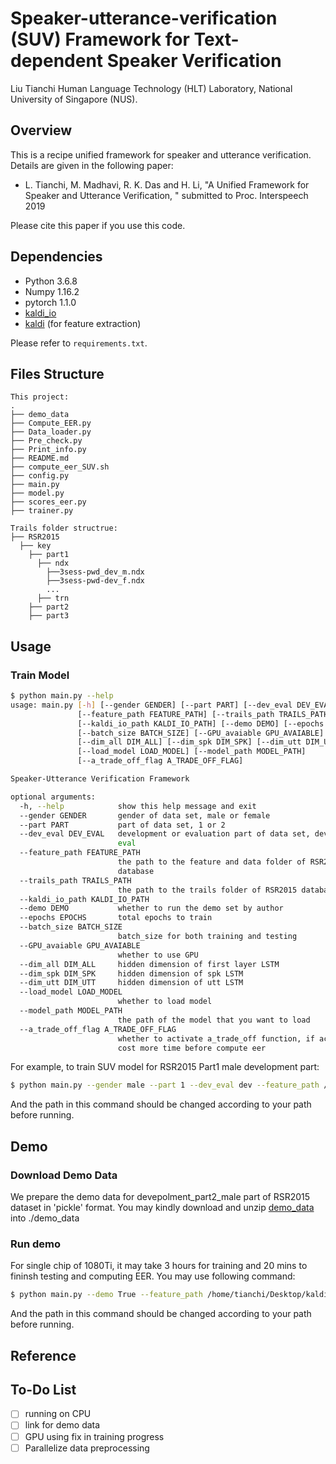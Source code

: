 # Speaker-utterance-verification (SUV) Framework for Text-dependent Speaker Verification

Liu Tianchi
Human Language Technology (HLT) Laboratory,
National University of Singapore (NUS).

## Overview

This is a recipe unified framework for speaker and utterance verification.
Details are given in the following paper:

- L. Tianchi, M. Madhavi, R. K. Das and H. Li, "A Unified Framework for Speaker and Utterance Verification, " submitted to Proc. Interspeech 2019

Please cite this paper if you use this code.


## Dependencies

* Python 3.6.8
* Numpy 1.16.2
* pytorch 1.1.0
* [kaldi_io](https://github.com/vesis84/kaldi-io-for-python)
* [kaldi](https://github.com/kaldi-asr/kaldi) (for feature extraction)

Please refer to `requirements.txt`.

## Files Structure

```
This project:
.
├── demo_data
├── Compute_EER.py
├── Data_loader.py
├── Pre_check.py
├── Print_info.py
├── README.md
├── compute_eer_SUV.sh
├── config.py
├── main.py
├── model.py
├── scores_eer.py
├── trainer.py

Trails folder structrue:
├── RSR2015
  ├── key
    ├── part1
      ├── ndx
        ├──3sess-pwd_dev_m.ndx
        ├──3sess-pwd-dev_f.ndx
        ...
      ├── trn 
    ├── part2
    ├── part3
```


## Usage

### Train Model

```bash
$ python main.py --help
usage: main.py [-h] [--gender GENDER] [--part PART] [--dev_eval DEV_EVAL]
               [--feature_path FEATURE_PATH] [--trails_path TRAILS_PATH]
               [--kaldi_io_path KALDI_IO_PATH] [--demo DEMO] [--epochs EPOCHS]
               [--batch_size BATCH_SIZE] [--GPU_avaiable GPU_AVAIABLE]
               [--dim_all DIM_ALL] [--dim_spk DIM_SPK] [--dim_utt DIM_UTT]
               [--load_model LOAD_MODEL] [--model_path MODEL_PATH]
               [--a_trade_off_flag A_TRADE_OFF_FLAG]

Speaker-Utterance Verification Framework

optional arguments:
  -h, --help            show this help message and exit
  --gender GENDER       gender of data set, male or female
  --part PART           part of data set, 1 or 2
  --dev_eval DEV_EVAL   development or evaluation part of data set, dev or
                        eval
  --feature_path FEATURE_PATH
                        the path to the feature and data folder of RSR2015
                        database
  --trails_path TRAILS_PATH
                        the path to the trails folder of RSR2015 database
  --kaldi_io_path KALDI_IO_PATH
  --demo DEMO           whether to run the demo set by author
  --epochs EPOCHS       total epochs to train
  --batch_size BATCH_SIZE
                        batch_size for both training and testing
  --GPU_avaiable GPU_AVAIABLE
                        whether to use GPU
  --dim_all DIM_ALL     hidden dimension of first layer LSTM
  --dim_spk DIM_SPK     hidden dimension of spk LSTM
  --dim_utt DIM_UTT     hidden dimension of utt LSTM
  --load_model LOAD_MODEL
                        whether to load model
  --model_path MODEL_PATH
                        the path of the model that you want to load
  --a_trade_off_flag A_TRADE_OFF_FLAG
                        whether to activate a_trade_off function, if activate, it may
                        cost more time before compute eer

```

For example, to train SUV model for RSR2015 Part1 male development part:
```bash
$ python main.py --gender male --part 1 --dev_eval dev --feature_path /home/tianchi/Desktop/kaldi/egs/rsr_system_transfree/ --trails_path /home/tianchi/database/RSR2015/key/
```
And the path in this command should be changed according to your path before running.

## Demo

### Download Demo Data

We prepare the demo data for devepolment_part2_male part of RSR2015 dataset in 'pickle' format. You may kindly download and unzip [demo_data](https://drive.google.com/file/d/1e52oFWSCLgGfew-611VQWltV84dhKD7H/view?usp=sharing) into ./demo_data 

### Run demo 

For single chip of 1080Ti, it may take 3 hours for training and 20 mins to fininsh testing and computing EER. You may use following command:

```bash
$ python main.py --demo True --feature_path /home/tianchi/Desktop/kaldi/egs/rsr_system_transfree/ --trails_path /home/tianchi/database/RSR2015/key/
```
And the path in this command should be changed according to your path before running.

## Reference

## To-Do List
- [ ] running on CPU
- [ ] link for demo data
- [ ] GPU using fix in training progress
- [ ] Parallelize data preprocessing
